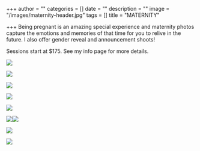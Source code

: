 +++
author = ""
categories = []
date = ""
description = ""
image = "/images/maternity-header.jpg"
tags = []
title = "MATERNITY"

+++
Being pregnant is an amazing special experience and maternity photos capture the emotions and memories of that time for you to relive in the future. I also offer gender reveal and announcement shoots!  

Sessions start at $175.  See my info page for more details.

![](/images/img_5221.jpg)

![](/images/img_5255.jpg)

![](/images/img_5266.jpg)

![](/images/img_5236.jpg)

![](/images/img_5053.jpg)

![](/images/img_5042.jpg)![](/images/img_5088.jpg)

![](/images/img_5198.jpg)

![](/images/img_5155.jpg)